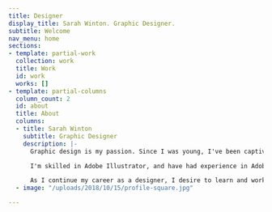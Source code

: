 ```yaml
---
title: Designer
display_title: Sarah Winton. Graphic Designer.
subtitle: Welcome
nav_menu: home
sections:
- template: partial-work
  collection: work
  title: Work
  id: work
  works: []
- template: partial-columns
  column_count: 2
  id: about
  title: About
  columns:
  - title: Sarah Winton
    subtitle: Graphic Designer
    description: |-
      Graphic design is my passion. Since I was young, I've been captivated by creativity and the arts. Realizing my love for design, I participated in two mentorships. Since then, I have worked as a freelance designer. I've had the opportunity to work with clients such as non-profits, brick and mortar shops, and food trucks.

      I'm skilled in Adobe Illustrator, and have had experience in Adobe Photoshop and InDesign. My love for people has lead me to collaboration with others - from gathering inspiration, to designing concepts, to creating cohesive products.

      As I continue my career as a designer, I desire to learn and work with others.
  - image: "/uploads/2018/10/15/profile-square.jpg"

---
```

